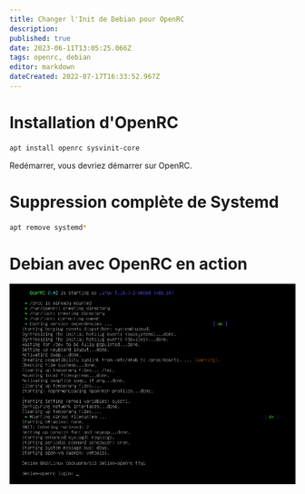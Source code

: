 ```yaml
---
title: Changer l'Init de Debian pour OpenRC
description: 
published: true
date: 2023-06-11T13:05:25.066Z
tags: openrc, debian
editor: markdown
dateCreated: 2022-07-17T16:33:52.967Z
---
```


# Installation d'OpenRC
```bash
apt install openrc sysvinit-core
```

Redémarrer, vous devriez démarrer sur OpenRC.

# Suppression complète de Systemd
```bash
apt remove systemd*
```

# Debian avec OpenRC en action
![debian-openrc.png](img/debian-openrc.png)
